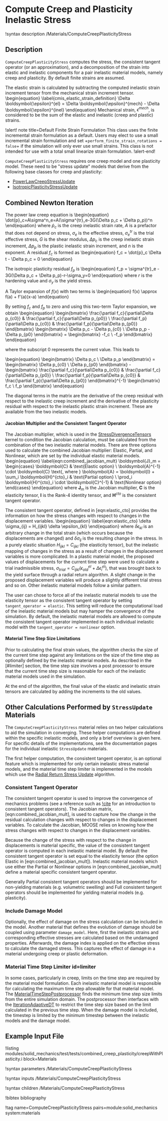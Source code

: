 # Compute Creep and Plasticity Inelastic Stress

!syntax description /Materials/ComputeCreepPlasticityStress

## Description

`ComputeCreepPlasticityStress` computes the stress, the consistent tangent
operator (or an approximation), and a decomposition of the strain
into elastic and inelastic components for a pair inelastic
material models, namely creep and plasticity.
By default finite strains are assumed.

The elastic strain is calculated by subtracting the computed inelastic strain
increment tensor from the mechanical strain increment tensor.
\begin{equation}
  \label{cmis_elastic_strain_definition}
  \Delta \boldsymbol{\epsilon}^{el} = \Delta \boldsymbol{\epsilon}^{mech} - \Delta \boldsymbol{\epsilon}^{inel}
\end{equation}
Mechanical strain, $\epsilon^{mech}$, is considered to be the sum of the elastic
and inelastic (creep and plastic) strains.

!alert! note title=Default Finite Strain Formulation
This class uses the finite incremental strain formulation as a default. Users may
elect to use a small incremental strain formulation and set
+`perform_finite_strain_rotations = false`+ if the simulation will only ever use
small strains.
This class is not intended for use with a total small linearize strain formulation.
!alert-end!

`ComputeCreepPlasticityStress` requires one creep model and one
plasticity model.  These need to be "stress update" models that derive from the
following base classes for creep and plasticity:

- [PowerLawCreepStressUpdate](PowerLawCreepStressUpdate.md)
- [IsotropicPlasticityStressUpdate](IsotropicPlasticityStressUpdate.md)

## Combined Newton Iteration

The power law creep equation is
\begin{equation}
  \dot{p}_c=A\sigma^n_e=A(\sigma^{tr}_e-3G(\Delta p_c + \Delta p_p))^n
\end{equation}
where $\dot{p}_c$ is the creep inelastic strain rate, $A$ is a prefactor that does
not depend on stress, $\sigma_e$ is the effective stress, $\sigma^{tr}_e$ is the
trial effective stress, $G$ is the shear modulus, $\Delta p_c$ is the creep inelastic
strain increment, $\Delta p_p$ is the plastic inelastic strain increment, and $n$ is
the exponent.  A residual $f_c$ is formed as
\begin{equation}
f_c = \dot{p}_c \Delta t - \Delta p_c = 0
\end{equation}

The isotropic plasticity residual $f_p$ is
\begin{equation}
f_p = \sigma^{tr}_e - 3G(\Delta p_c + \Delta p_p)-r-\sigma_y=0
\end{equation}
where $r$ is the hardening value and $\sigma_y$ is the yield stress.

A Taylor expansion of $f(x)$ with two terms is
\begin{equation}
f(x) \approx f(a) + f'(a)(x-a)
\end{equation}

By setting $f_c$ and $f_p$ to zero and using this two-term Taylor expansion, we obtain
\begin{equation}
\begin{bmatrix}
\frac{\partial f_c}{\partial\Delta p_{c0}} & \frac{\partial f_c}{\partial\Delta p_{p0}} \\
\frac{\partial f_p}{\partial\Delta p_{c0}} & \frac{\partial f_p}{\partial\Delta p_{p0}}
\end{bmatrix}
\begin{bmatrix}
\Delta p_c - \Delta p_{c0} \\
\Delta p_p - \Delta p_{p0}
\end{bmatrix} =
\begin{bmatrix}
-f_c \\
-f_p
\end{bmatrix}
\end{equation}

where the subscript $0$ represents the current value.  This leads to

\begin{equation}
\begin{bmatrix}
\Delta p_c \\
\Delta p_p
\end{bmatrix} =
\begin{bmatrix}
\Delta p_{c0} \\
\Delta p_{p0}
\end{bmatrix} -
\begin{bmatrix}
\frac{\partial f_c}{\partial\Delta p_{c0}} & \frac{\partial f_c}{\partial\Delta p_{p0}} \\
\frac{\partial f_p}{\partial\Delta p_{c0}} & \frac{\partial f_p}{\partial\Delta p_{p0}}
\end{bmatrix}^{-1}
\begin{bmatrix}
f_c \\
f_p
\end{bmatrix}
\end{equation}

The diagonal terms in the matrix are the derivative of the creep residual with respect to the inelastic creep increment and the derivative of the plasticity residual with respect to the inelastic plastic strain increment.  These are available from the two inelastic models.

#### Jacobian Multiplier and the Consistent Tangent Operator

The Jacobian multiplier, which is used in the [StressDivergenceTensors](/StressDivergenceTensors.md)
kernel to condition the Jacobian calculation, must be calculated from the combination
of the two inelastic material models. There are three options used to
calculate the combined Jacobian multiplier: Elastic, Partial, and Nonlinear, which
are set by the individual elastic material models.
\begin{equation}
  \label{eqn:combined_jacobian_mult}
  \boldsymbol{J}_m = \begin{cases}
                  \boldsymbol{C} & \text{Elastic option} \\
                  \boldsymbol{A}^{-1} \cdot \boldsymbol{C} \text{, where }
                      \boldsymbol{A} = \boldsymbol{I} + \sum_i \boldsymbol{H}^{cto}_i & \text{Partial option} \\
                  \prod_i \boldsymbol{H}^{cto}_i \cdot \boldsymbol{C}^{-1}  & \text{Nonlinear option}
                 \end{cases}
\end{equation}
where $\boldsymbol{J}_m$ is the Jacobian multiplier, $\boldsymbol{C}$ is the elasticity
tensor, $\boldsymbol{I}$ is the Rank-4 identity tensor, and $\boldsymbol{H}^{cto}$ is the
consistent tangent operator.

The consistent tangent operator, defined in [eqn:elastic_cto] provides the information
on how the stress changes with respect to changes in the displacement variables.
\begin{equation}
  \label{eqn:elastic_cto}
  \delta \sigma_{ij} = H_{ijkl} \delta \epsilon_{kl}
\end{equation}
where $\delta \epsilon_{kl}$ is an arbitrary change in the total strain
(which occurs because the displacements are changed) and $\delta \sigma_{ij}$
is the resulting change in the stress.
In a purely elastic situation $H_{ijkl} = C_{ijkl}$ (the elasticity tensor), but
the inelastic mapping of changes in the stress as a result of changes in the
displacement variables is more complicated.
In a plastic material model, the proposed values
of displacements for the current time step were used to calculate a trial
inadmissible stress, $\sigma_{trial}=C_{ijkl} ( \epsilon^{el}_{old} + \Delta \epsilon^{el}_i )$,
that was brought back
to the yield surface through a radial return algorithm. A slight change in the
proposed displacement variables will produce a slightly different trial stress
and so on.
Other inelastic material models follow a similar pattern.

The user can chose to force all of the inelastic material models to use the elasticity
tensor as the consistent tangent operator by setting `tangent_operator = elastic`.
This setting will reduce the computational load of the inelastic material models
but may hamper the convergence of the simulation.
By default, the inelastic material models are allowed to compute the consistent
tangent operator implemented in each individual inelastic model with the
`tangent_operator = nonlinear` option.

#### Material Time Step Size Limitations

Prior to calculating the final strain values, the algorithm checks the size of
the current time step against any limitations on the size of the time step as
optionally defined by the inelastic material models.
As described in the [#limiter] section, the time step size
involves a post processor to ensure that the current time step size is reasonable
for each of the inelastic material models used in the simulation.

At the end of the algorithm, the final value of the elastic and inelastic
strain tensors are calculated by adding the increments to the old values.


## Other Calculations Performed by `StressUpdate` Materials

The `ComputeCreepPlasticityStress` material relies on two helper calculations
to aid the simulation in converging.
These helper computations are defined within the specific inelastic models, and
only a brief overview is given here.
For specific details of the implementations, see the documentation pages for the
individual inelastic `StressUpdate` materials.

The first helper computation, the consistent tangent operator, is an optional
feature which is implemented for only certain inelastic
stress material models, and the material time step limiter is implemented in the
models which use the [Radial Return Stress Update](/RadialReturnStressUpdate.md)
algorithm.

### Consistent Tangent Operator

The consistent tangent operator is used to improve the convergence of mechanics
problems (see a reference such as [!cite](simo1985cto) for an introduction to
consistent tangent operators).
The Jacobian matrix, [eqn:combined_jacobian_mult],
is used to capture how the change in the residual calculation changes with respect
to changes in the displacement variables.
To calculate the Jacobian, MOOSE relies on knowing how the stress changes with
respect to changes in the displacement variables.

Because the change of the stress with respect to the change in displacements is
material specific, the value of the consistent tangent operator
is computed in each inelastic material model. By default the consistent tangent
operator is set equal to the elasticity tensor (the option Elastic in
[eqn:combined_jacobian_mult]).
Inelastic material models which use either the Partial or Nonlinear options in
[eqn:combined_jacobian_mult] define a material
specific consistent tangent operator.

Generally Partial consistent tangent operators should be implemented for
non-yielding materials (e.g. volumetric swelling) and Full consistent tangent
operators should be implemented for yielding material models (e.g. plasticity).

### Include Damage Model

Optionally, the effect of damage on the stress calculation can be included in
the model. Another material that defines the evolution of damage should be
coupled using parameter `damage_model`. Here, first the inelastic strains and
corresponding effective stresses are calculated based on the undamaged
properties. Afterwards, the damage index is applied on the effective stress to
calculate the damaged stress. This captures the effect of damage in a material
undergoing creep or plastic deformation.

### Material Time Step Limiter id=limiter

In some cases, particularly in creep, limits on the time step are required by
the material model formulation. Each inelastic material model is responsible for
calculating the maximum time step allowable for that material model. The
[MaterialTimeStepPostprocessor](/MaterialTimeStepPostprocessor.md) finds the
minimum time step size limits from the entire simulation domain. The
postprocessor then interfaces with the
[IterationAdaptiveDT](/IterationAdaptiveDT.md) to restrict the time step size
based on the limit calculated in the previous time step. When the damage model
is included, the timestep is limited by the minimum timestep between the
inelastic models and the damage model.


## Example Input File

!listing modules/solid_mechanics/test/tests/combined_creep_plasticity/creepWithPlasticity.i block=Materials


!syntax parameters /Materials/ComputeCreepPlasticityStress

!syntax inputs /Materials/ComputeCreepPlasticityStress

!syntax children /Materials/ComputeCreepPlasticityStress

!bibtex bibliography

!tag name=ComputeCreepPlasticityStress pairs=module:solid_mechanics system:materials
